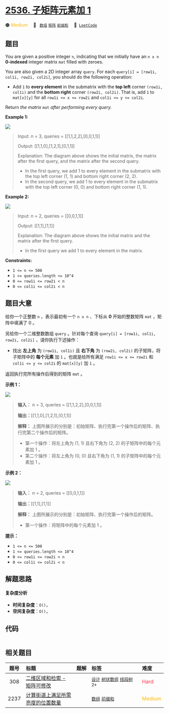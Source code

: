 # [2536. 子矩阵元素加 1](https://leetcode.com/problems/increment-submatrices-by-one)

🟠 <font color=#ffb800>Medium</font>&emsp; 🔖&ensp; [`数组`](/leetcode-js/outline/tag/array.md) [`矩阵`](/leetcode-js/outline/tag/matrix.md) [`前缀和`](/leetcode-js/outline/tag/prefix-sum.md)&emsp; 🔗&ensp;[`LeetCode`](https://leetcode.com/problems/increment-submatrices-by-one)

## 题目

You are given a positive integer `n`, indicating that we initially have an `n
x n` **0-indexed** integer matrix `mat` filled with zeroes.

You are also given a 2D integer array `query`. For each `query[i] = [row1i,
col1i, row2i, col2i]`, you should do the following operation:

  * Add `1` to **every element** in the submatrix with the **top left** corner `(row1i, col1i)` and the **bottom right** corner `(row2i, col2i)`. That is, add `1` to `mat[x][y]` for all `row1i <= x <= row2i` and `col1i <= y <= col2i`.

Return _the matrix_ `mat` _after performing every query._



**Example 1:**

![](https://assets.leetcode.com/uploads/2022/11/24/p2example11.png)

> Input: n = 3, queries = [[1,1,2,2],[0,0,1,1]]
> 
> Output: [[1,1,0],[1,2,1],[0,1,1]]
> 
> Explanation: The diagram above shows the initial matrix, the matrix after the first query, and the matrix after the second query.
> - In the first query, we add 1 to every element in the submatrix with the top left corner (1, 1) and bottom right corner (2, 2).
> - In the second query, we add 1 to every element in the submatrix with the top left corner (0, 0) and bottom right corner (1, 1).

**Example 2:**

![](https://assets.leetcode.com/uploads/2022/11/24/p2example22.png)

> Input: n = 2, queries = [[0,0,1,1]]
> 
> Output: [[1,1],[1,1]]
> 
> Explanation: The diagram above shows the initial matrix and the matrix after the first query.
> - In the first query we add 1 to every element in the matrix.

**Constraints:**

  * `1 <= n <= 500`
  * `1 <= queries.length <= 10^4`
  * `0 <= row1i <= row2i < n`
  * `0 <= col1i <= col2i < n`


## 题目大意

给你一个正整数 `n` ，表示最初有一个 `n x n` 、下标从 **0** 开始的整数矩阵 `mat` ，矩阵中填满了 0 。

另给你一个二维整数数组 `query` 。针对每个查询 `query[i] = [row1i, col1i, row2i, col2i]`
，请你执行下述操作：

  * 找出 **左上角** 为 `(row1i, col1i)` 且 **右下角** 为 `(row2i, col2i)` 的子矩阵，将子矩阵中的 **每个元素** 加 `1` 。也就是给所有满足 `row1i <= x <= row2i` 和 `col1i <= y <= col2i` 的 `mat[x][y]` 加 `1` 。

返回执行完所有操作后得到的矩阵 `mat` 。



**示例 1：**

![](https://assets.leetcode.com/uploads/2022/11/24/p2example11.png)

> 
> 
> 
> 
> 
> **输入：** n = 3, queries = [[1,1,2,2],[0,0,1,1]]
> 
> **输出：**[[1,1,0],[1,2,1],[0,1,1]]
> 
> **解释：** 上图所展示的分别是：初始矩阵、执行完第一个操作后的矩阵、执行完第二个操作后的矩阵。
> - 第一个操作：将左上角为 (1, 1) 且右下角为 (2, 2) 的子矩阵中的每个元素加 1 。 
> - 第二个操作：将左上角为 (0, 0) 且右下角为 (1, 1) 的子矩阵中的每个元素加 1 。 
> 
> 

**示例 2：**

![](https://assets.leetcode.com/uploads/2022/11/24/p2example22.png)

> 
> 
> 
> 
> 
> **输入：** n = 2, queries = [[0,0,1,1]]
> 
> **输出：**[[1,1],[1,1]]
> 
> **解释：** 上图所展示的分别是：初始矩阵、执行完第一个操作后的矩阵。 
> - 第一个操作：将矩阵中的每个元素加 1 。



**提示：**

  * `1 <= n <= 500`
  * `1 <= queries.length <= 10^4`
  * `0 <= row1i <= row2i < n`
  * `0 <= col1i <= col2i < n`


## 解题思路

#### 复杂度分析

- **时间复杂度**：`O()`，
- **空间复杂度**：`O()`，

## 代码

```javascript

```

## 相关题目

<!-- prettier-ignore -->
| 题号 | 标题 | 题解 | 标签 | 难度 |
| :------: | :------ | :------: | :------ | :------ |
| 308 | [二维区域和检索 - 矩阵可修改](https://leetcode.com/problems/range-sum-query-2d-mutable) |  |  [`设计`](/leetcode-js/outline/tag/design.md) [`树状数组`](/leetcode-js/outline/tag/binary-indexed-tree.md) [`线段树`](/leetcode-js/outline/tag/segment-tree.md) `2+` | <font color=#ff334b>Hard</font> |
| 2237 | [计算街道上满足所需亮度的位置数量](https://leetcode.com/problems/count-positions-on-street-with-required-brightness) |  |  [`数组`](/leetcode-js/outline/tag/array.md) [`前缀和`](/leetcode-js/outline/tag/prefix-sum.md) | <font color=#ffb800>Medium</font> |

<style>
.blue {
    background-color: #096dd9;
    padding: 0.25rem 0.5rem;
    margin: 0;
    font-size: 0.85em;
    border-radius: 3px;
    color: white;
    font-weight: 500;
}
table th:first-of-type { width: 10%; }
table th:nth-of-type(2) { width: 35%; }
table th:nth-of-type(3) { width: 10%; }
table th:nth-of-type(4) { width: 35%; }
table th:nth-of-type(5) { width: 10%; }
</style>
